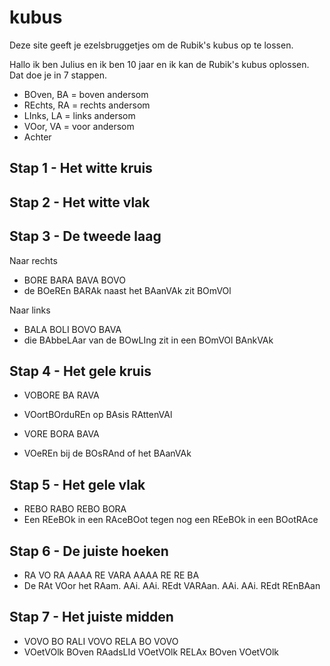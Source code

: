 # kubus

Deze site geeft je ezelsbruggetjes om de Rubik's kubus op te lossen.

Hallo ik ben Julius en ik ben 10 jaar en ik kan de Rubik's kubus oplossen. Dat doe je in 7 stappen.

* BOven, BA = boven andersom
* REchts, RA = rechts andersom
* LInks, LA = links andersom
* VOor, VA = voor andersom
* Achter

## Stap 1 - Het witte kruis

## Stap 2 - Het witte vlak

## Stap 3 - De tweede laag

Naar rechts
* BORE BARA BAVA BOVO
* de BOeREn BARAk naast het BAanVAk zit BOmVOl

Naar links
* BALA BOLI BOVO BAVA
* die BAbbeLAar van de BOwLIng zit in een BOmVOl BAnkVAk

## Stap 4 - Het gele kruis

* VOBORE BA RAVA
* VOortBOrduREn op BAsis RAttenVAl

* VORE BORA BAVA
* VOeREn bij de BOsRAnd of het BAanVAk

## Stap 5 - Het gele vlak

* REBO RABO REBO BORA
* Een REeBOk in een RAceBOot tegen nog een REeBOk in een BOotRAce

## Stap 6 - De juiste hoeken

* RA VO RA AAAA RE VARA AAAA RE RE BA
* De RAt VOor het RAam. AAi. AAi. REdt VARAan. AAi. AAi. REdt REnBAan

## Stap 7 - Het juiste midden

* VOVO BO RALI VOVO RELA BO VOVO
* VOetVOlk BOven RAadsLId VOetVOlk RELAx BOven VOetVOlk
